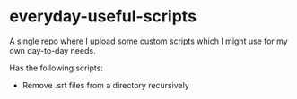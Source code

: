 # everyday-useful-scripts
A single repo where I upload some custom scripts which I might use for my own day-to-day needs.

Has the following scripts:
- Remove .srt files from a directory recursively
